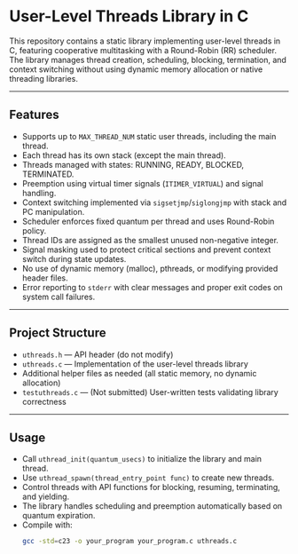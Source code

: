 # User-Level Threads Library in C

This repository contains a static library implementing user-level threads in C, featuring cooperative multitasking with a 
Round-Robin (RR) scheduler. The library manages thread creation, scheduling, blocking, termination, and context switching without 
using dynamic memory allocation or native threading libraries.

---

## Features

- Supports up to `MAX_THREAD_NUM` static user threads, including the main thread.  
- Each thread has its own stack (except the main thread).  
- Threads managed with states: RUNNING, READY, BLOCKED, TERMINATED.  
- Preemption using virtual timer signals (`ITIMER_VIRTUAL`) and signal handling.  
- Context switching implemented via `sigsetjmp`/`siglongjmp` with stack and PC manipulation.  
- Scheduler enforces fixed quantum per thread and uses Round-Robin policy.  
- Thread IDs are assigned as the smallest unused non-negative integer.  
- Signal masking used to protect critical sections and prevent context switch during state updates.  
- No use of dynamic memory (malloc), pthreads, or modifying provided header files.  
- Error reporting to `stderr` with clear messages and proper exit codes on system call failures.

---

## Project Structure

- `uthreads.h` — API header (do not modify)  
- `uthreads.c` — Implementation of the user-level threads library  
- Additional helper files as needed (all static memory, no dynamic allocation)  
- `testuthreads.c` — (Not submitted) User-written tests validating library correctness  

---

## Usage

- Call `uthread_init(quantum_usecs)` to initialize the library and main thread.  
- Use `uthread_spawn(thread_entry_point func)` to create new threads.  
- Control threads with API functions for blocking, resuming, terminating, and yielding.  
- The library handles scheduling and preemption automatically based on quantum expiration.  
- Compile with:  
  ```bash
  gcc -std=c23 -o your_program your_program.c uthreads.c

